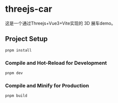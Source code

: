 # threejs-car

这是一个通过Threejs+Vue3+Vite实现的 3D 展车demo。

## Project Setup

```sh
pnpm install
```

### Compile and Hot-Reload for Development

```sh
pnpm dev
```

### Compile and Minify for Production

```sh
pnpm build
```

